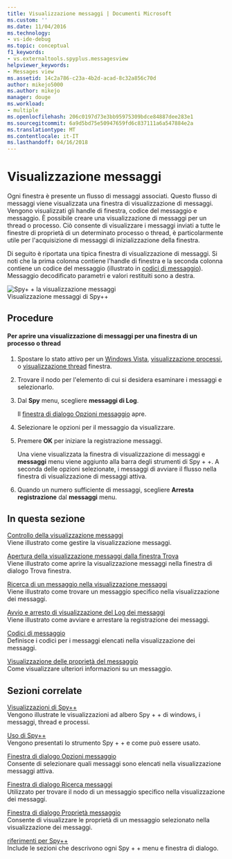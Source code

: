 ```yaml
---
title: Visualizzazione messaggi | Documenti Microsoft
ms.custom: ''
ms.date: 11/04/2016
ms.technology:
- vs-ide-debug
ms.topic: conceptual
f1_keywords:
- vs.externaltools.spyplus.messagesview
helpviewer_keywords:
- Messages view
ms.assetid: 14c2a786-c23a-4b2d-acad-8c32a856c70d
author: mikejo5000
ms.author: mikejo
manager: douge
ms.workload:
- multiple
ms.openlocfilehash: 206c0197d73e3bb95975309bdce84887dee283e1
ms.sourcegitcommit: 6a9d5bd75e50947659fd6c837111a6a547884e2a
ms.translationtype: MT
ms.contentlocale: it-IT
ms.lasthandoff: 04/16/2018
---
```

# <a name="messages-view"></a>Visualizzazione messaggi
Ogni finestra è presente un flusso di messaggi associati. Questo flusso di messaggi viene visualizzata una finestra di visualizzazione di messaggi. Vengono visualizzati gli handle di finestra, codice del messaggio e messaggio. È possibile creare una visualizzazione di messaggi per un thread o processo. Ciò consente di visualizzare i messaggi inviati a tutte le finestre di proprietà di un determinato processo o thread, è particolarmente utile per l'acquisizione di messaggi di inizializzazione della finestra.  
  
 Di seguito è riportata una tipica finestra di visualizzazione di messaggi. Si noti che la prima colonna contiene l'handle di finestra e la seconda colonna contiene un codice del messaggio (illustrato in [codici di messaggio](../debugger/message-codes.md)). Messaggio decodificato parametri e valori restituiti sono a destra.  
  
 ![Spy&#43; &#43; la visualizzazione messaggi](../debugger/media/spy--_messagesview.png "Spy + + _MessagesView")  
Visualizzazione messaggi di Spy++  
  
## <a name="procedures"></a>Procedure  
  
#### <a name="to-open-a-messages-view-for-a-window-process-or-thread"></a>Per aprire una visualizzazione di messaggi per una finestra di un processo o thread  
  
1.  Spostare lo stato attivo per un [Windows Vista](../debugger/windows-view.md), [visualizzazione processi](../debugger/processes-view.md), o [visualizzazione thread](../debugger/threads-view.md) finestra.  
  
2.  Trovare il nodo per l'elemento di cui si desidera esaminare i messaggi e selezionarlo.  
  
3.  Dal **Spy** menu, scegliere **messaggi di Log**.  
  
     Il [finestra di dialogo Opzioni messaggio](../debugger/message-options-dialog-box.md) apre.  
  
4.  Selezionare le opzioni per il messaggio da visualizzare.  
  
5.  Premere **OK** per iniziare la registrazione messaggi.  
  
     Una viene visualizzata la finestra di visualizzazione di messaggi e **messaggi** menu viene aggiunto alla barra degli strumenti di Spy + +. A seconda delle opzioni selezionate, i messaggi di avviare il flusso nella finestra di visualizzazione di messaggi attiva.  
  
6.  Quando un numero sufficiente di messaggi, scegliere **Arresta registrazione** dal **messaggi** menu.  
  
## <a name="in-this-section"></a>In questa sezione  
 [Controllo della visualizzazione messaggi](../debugger/how-to-control-messages-view.md)  
 Viene illustrato come gestire la visualizzazione messaggi.  
  
 [Apertura della visualizzazione messaggi dalla finestra Trova](../debugger/how-to-open-messages-view-from-find-window.md)  
 Viene illustrato come aprire la visualizzazione messaggi nella finestra di dialogo Trova finestra.  
  
 [Ricerca di un messaggio nella visualizzazione messaggi](../debugger/how-to-search-for-a-message-in-messages-view.md)  
 Viene illustrato come trovare un messaggio specifico nella visualizzazione dei messaggi.  
  
 [Avvio e arresto di visualizzazione del Log dei messaggi](../debugger/how-to-start-and-stop-the-message-log-display.md)  
 Viene illustrato come avviare e arrestare la registrazione dei messaggi.  
  
 [Codici di messaggio](../debugger/message-codes.md)  
 Definisce i codici per i messaggi elencati nella visualizzazione dei messaggi.  
  
 [Visualizzazione delle proprietà del messaggio](../debugger/how-to-display-message-properties.md)  
 Come visualizzare ulteriori informazioni su un messaggio.  
  
## <a name="related-sections"></a>Sezioni correlate  
 [Visualizzazioni di Spy++](../debugger/spy-increment-views.md)  
 Vengono illustrate le visualizzazioni ad albero Spy + + di windows, i messaggi, thread e processi.  
  
 [Uso di Spy++](../debugger/using-spy-increment.md)  
 Vengono presentati lo strumento Spy + + e come può essere usato.  
  
 [Finestra di dialogo Opzioni messaggio](../debugger/message-options-dialog-box.md)  
 Consente di selezionare quali messaggi sono elencati nella visualizzazione messaggi attiva.  
  
 [Finestra di dialogo Ricerca messaggi](../debugger/message-search-dialog-box.md)  
 Utilizzato per trovare il nodo di un messaggio specifico nella visualizzazione dei messaggi.  
  
 [Finestra di dialogo Proprietà messaggio](../debugger/message-properties-dialog-box.md)  
 Consente di visualizzare le proprietà di un messaggio selezionato nella visualizzazione dei messaggi.  
  
 [riferimenti per Spy++](../debugger/spy-increment-reference.md)  
 Include le sezioni che descrivono ogni Spy + + menu e finestra di dialogo.